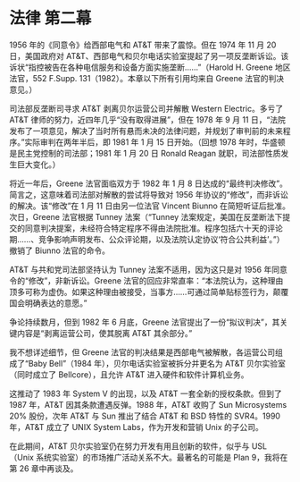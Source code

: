 # 法律 第二幕

1956 年的《同意令》给西部电气和 AT\&T 带来了震惊。但在 1974 年 11 月 20 日，美国政府对 AT\&T、西部电气和贝尔电话实验室提起了另一项反垄断诉讼。该诉状“指控被告在各种电信服务和设备方面实施垄断……”（Harold H. Greene 地区法官，552 F.Supp. 131（1982）。本章以下所有引用均来自 Greene 法官的判决意见。）

司法部反垄断司寻求 AT\&T 剥离贝尔运营公司并解散 Western Electric。多亏了 AT\&T 律师的努力，近四年几乎“没有取得进展”，但在 1978 年 9 月 11 日，“法院发布了一项意见，解决了当时所有悬而未决的法律问题，并规划了审判前的未来程序。”实际审判在两年半后，即 1981 年 1 月 15 日开始。（回想 1978 年时，华盛顿是民主党控制的司法部；1981 年 1 月 20 日 Ronald Reagan 就职，司法部性质发生巨大变化。）

将近一年后，Greene 法官面临双方于 1982 年 1 月 8 日达成的“最终判决修改”。简言之，这意味着司法部对解散的尝试将导致对 1956 年协议的“修改”，而非诉讼的解决。该“修改”在 1 月 11 日由另一位法官 Vincent Biunno 在简短听证后批准。次日，Greene 法官根据 Tunney 法案（“Tunney 法案规定，美国在反垄断法下提交的同意判决提案，未经符合特定程序不得由法院批准。程序包括六十天的评论期……、竞争影响声明发布、公众评论期，以及法院认定协议‘符合公共利益’。”）撤销了 Biunno 法官的命令。

AT\&T 与共和党司法部坚持认为 Tunney 法案不适用，因为这只是对 1956 年同意令的“修改”，非新诉讼。Greene 法官的回应非常直率：“本法院认为，这种理由顶多可称为虚伪。如果这种理由被接受，当事方……可通过简单贴标签行为，颠覆国会明确表达的意愿。”

争论持续数月，但到 1982 年 6 月底，Greene 法官提出了一份“拟议判决”，其关键内容是“剥离运营公司，使其脱离 AT\&T 其余部分。”

我不想详述细节，但 Greene 法官的判决结果是西部电气被解散，各运营公司组成了“Baby Bell”（1984 年），贝尔电话实验室被拆分并更名为 AT\&T 贝尔实验室（同时成立了 Bellcore），且允许 AT\&T 进入硬件和软件计算机业务。

这推动了 1983 年 System V 的出现，以及 AT\&T 一套全新的授权条款。但到了 1987 年，AT\&T 因其条款遭遇反弹。1988 年，AT\&T 收购了 Sun Microsystems 20% 股份，次年 AT\&T 与 Sun 推出了结合 AT\&T 和 BSD 特性的 SVR4。1990 年，AT\&T 成立了 UNIX System Labs，作为开发和营销 Unix 的子公司。

在此期间，AT\&T 贝尔实验室仍在努力开发有用且创新的软件，似乎与 USL（Unix 系统实验室）的市场推广活动关系不大。最著名的可能是 Plan 9，我将在第 26 章中再谈及。
